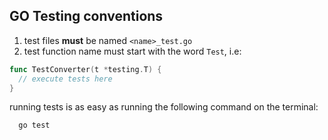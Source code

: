 ## GO Testing conventions

1. test files **must** be named `<name>_test.go`
2. test function name must start with the word `Test`, i.e:

```go
func TestConverter(t *testing.T) {
  // execute tests here
}
```

running tests is as easy as running the following command on the terminal:
```bash
  go test
```